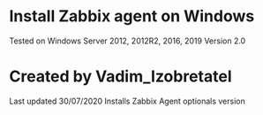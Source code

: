 # Install Zabbix agent on Windows
Tested on Windows Server 2012, 2012R2, 2016, 2019
Version 2.0
# Created by Vadim_Izobretatel
Last updated 30/07/2020
Installs Zabbix Agent optionals version

